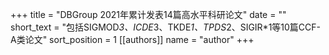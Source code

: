 +++ 
title = "DBGroup 2021年累计发表14篇高水平科研论文" 
date = "" 
short_text = "包括SIGMOD*3、ICDE*3、TKDE*1、TPDS*2、SIGIR*1等10篇CCF-A类论文" 
sort_position = 1
[[authors]] 
name = "author"
+++

